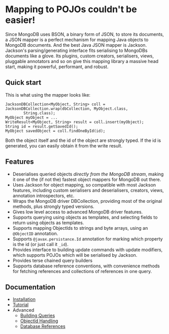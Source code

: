 Mapping to POJOs couldn't be easier!
====================================

Since MongoDB uses BSON, a binary form of JSON, to store its documents, a JSON mapper is a perfect mechanism for mapping Java objects to MongoDB documents.  And the best Java JSON mapper is Jackson.  Jackson's parsing/generating interface fits serialising to MongoDBs documents like a glove.  Its plugins, custom creators, serialisers, views, pluggable annotators and so on give this mapping library a massive head start, making it powerful, performant, and robust.

Quick start
-----------

This is what using the mapper looks like:

    JacksonDBCollection<MyObject, String> coll = JacksonDBCollection.wrap(dbCollection, MyObject.class,
            String.class);
    MyObject myObject = ...
    WriteResult<MyObject, String> result = coll.insert(myObject);
    String id = result.getSavedId();
    MyObject savedObject = coll.findOneById(id);

Both the object itself and the id of the object are strongly typed.  If the id is generated, you can easily obtain it from the write result.

Features
--------

* Deserialises queried objects *directly from the MongoDB stream*, making it one of the (if not the) fastest object mappers for MongoDB out there.
* Uses Jackson for object mapping, so compatible with most Jackson features, including custom serialisers and deserialisers, creators, views, annotation introspectors, etc.
* Wraps the MongoDB driver DBCollection, providing most of the original methods, plus strongly typed versions.
* Gives low level access to advanced MongoDB driver features.
* Supports querying using objects as templates, and selecting fields to return using objects as templates.
* Supports mapping ObjectIds to strings and byte arrays, using an `@ObjectID` annotation.
* Supports `@javax.persistance.Id` annotation for marking which property is the id (or just call it `_id`).
* Provides interface to building update commands with update modifiers, which supports POJOs which will be serialised by Jackson.
* Provides terse chained query builders
* Supports database reference conventions, with convenience methods for fetching references and collections of references in one query.

Documentation
-------------

* [Installation](./installation.html)
* [Tutorial](./tutorial.html)
* Advanced
    * [Building Queries](./queries.html)
    * [ObjectId Handling](./object-ids.html)
    * [Database References](./dbrefs.html)
